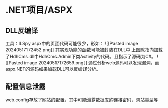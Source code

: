 # .NET项目/ASPX
## DLL反编译
工具：ILSpy
aspx中的页面代码可能很少，形如：
![[Pasted image 20240517172452.png]]
其实现功能的函数可能被封装在DLL中
上图就指向加载了HdhCms.dll中HdhCms.Admin下类Activity的代码。且指示了源码为C#。 
![[Pasted image 20240517172659.png]]
通过分析web源码可以发现漏洞，而aspx.NET的源码如果加载DLL可以反编译分析。
## 配置信息泄露
web.config存放了网站的配置，其中可能泄露数据库的连接密码，网站类型等                                                                                                                                                                                                                                                                                                                                                                                                                                                                                                                                                      